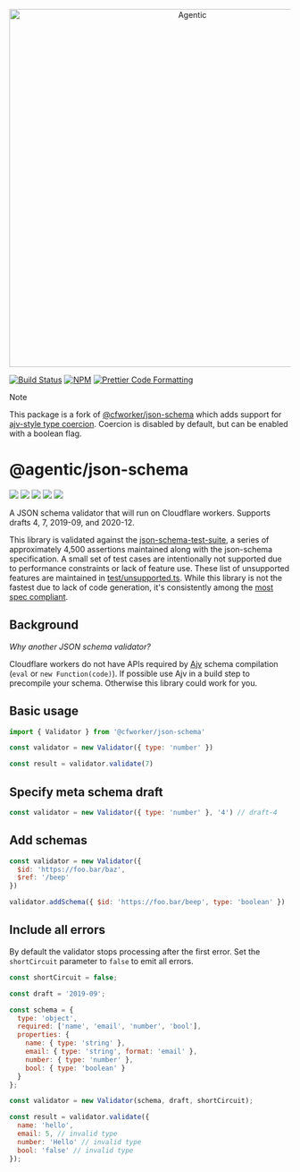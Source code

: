 <p align="center">
  <a href="https://agentic.so/publishing">
    <img alt="Agentic" src="https://raw.githubusercontent.com/transitive-bullshit/agentic/main/apps/web/public/agentic-publishing-social-image-dark-github.jpg" width="640">
  </a>
</p>

<p>
  <a href="https://github.com/transitive-bullshit/agentic/actions/workflows/main.yml"><img alt="Build Status" src="https://github.com/transitive-bullshit/agentic/actions/workflows/main.yml/badge.svg" /></a>
  <a href="https://www.npmjs.com/package/@agentic/json-schema"><img alt="NPM" src="https://img.shields.io/npm/v/@agentic/platform-api-client.svg" /></a>
  <a href="https://prettier.io"><img alt="Prettier Code Formatting" src="https://img.shields.io/badge/code_style-prettier-brightgreen.svg" /></a>
</p>

> [!NOTE]
> This package is a fork of [@cfworker/json-schema](https://github.com/cfworker/cfworker) which adds support for [ajv-style type coercion](https://ajv.js.org/coercion.html). Coercion is disabled by default, but can be enabled with a boolean flag.

# @agentic/json-schema

![](https://badgen.net/bundlephobia/minzip/@cfworker/json-schema)
![](https://badgen.net/bundlephobia/min/@cfworker/json-schema)
![](https://badgen.net/bundlephobia/dependency-count/@cfworker/json-schema)
![](https://badgen.net/bundlephobia/tree-shaking/@cfworker/json-schema)
![](https://badgen.net/npm/types/@cfworker/json-schema?icon=typescript)

A JSON schema validator that will run on Cloudflare workers. Supports drafts 4, 7, 2019-09, and 2020-12.

This library is validated against the [json-schema-test-suite](https://github.com/json-schema-org/JSON-Schema-Test-Suite), a series of approximately 4,500 assertions maintained along with the json-schema specification. A small set of test cases are intentionally not supported due to performance constraints or lack of feature use. These list of unsupported features are maintained in [test/unsupported.ts](./test/unsupported.ts). While this library is not the fastest due to lack of code generation, it's consistently among the [most spec compliant](https://json-schema.org/implementations.html#benchmarks).

## Background

_Why another JSON schema validator?_

Cloudflare workers do not have APIs required by [Ajv](https://ajv.js.org/) schema compilation (`eval` or `new Function(code)`).
If possible use Ajv in a build step to precompile your schema. Otherwise this library could work for you.

## Basic usage

```js
import { Validator } from '@cfworker/json-schema'

const validator = new Validator({ type: 'number' })

const result = validator.validate(7)
```

## Specify meta schema draft

```js
const validator = new Validator({ type: 'number' }, '4') // draft-4
```

## Add schemas

```js
const validator = new Validator({
  $id: 'https://foo.bar/baz',
  $ref: '/beep'
})

validator.addSchema({ $id: 'https://foo.bar/beep', type: 'boolean' })
```

## Include all errors

By default the validator stops processing after the first error. Set the `shortCircuit` parameter to `false` to emit all errors.

```js
const shortCircuit = false;

const draft = '2019-09';

const schema = {
  type: 'object',
  required: ['name', 'email', 'number', 'bool'],
  properties: {
    name: { type: 'string' },
    email: { type: 'string', format: 'email' },
    number: { type: 'number' },
    bool: { type: 'boolean' }
  }
};

const validator = new Validator(schema, draft, shortCircuit);

const result = validator.validate({
  name: 'hello',
  email: 5, // invalid type
  number: 'Hello' // invalid type
  bool: 'false' // invalid type
});
```

